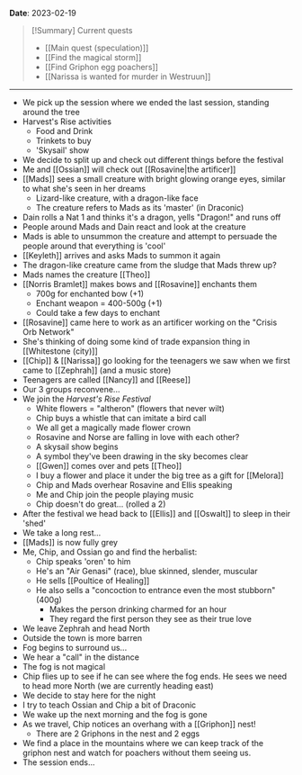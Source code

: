 **Date**: 2023-02-19

> [!Summary] Current quests
> - [[Main quest (speculation)]]
> - [[Find the magical storm]]
> - [[Find Griphon egg poachers]]
> - [[Narissa is wanted for murder in Westruun]]

---
- We pick up the session where we ended the last session, standing around the tree
- Harvest's Rise activities
	- Food and Drink
	- Trinkets to buy
	- 'Skysail' show
- We decide to split up and check out different things before the festival
- Me and [[Ossian]] will check out [[Rosavine|the artificer]]
- [[Mads]] sees a small creature with bright glowing orange eyes, similar to what she's seen in her dreams
	- Lizard-like creature, with a dragon-like face
	- The creature refers to Mads as its 'master' (in Draconic)
- Dain rolls a Nat 1 and thinks it's a dragon, yells "Dragon!" and runs off
- People around Mads and Dain react and look at the creature
- Mads is able to unsummon the creature and attempt to persuade the people around that everything is 'cool'
- [[Keyleth]] arrives and asks Mads to summon it again
- The dragon-like creature came from the sludge that Mads threw up?
- Mads names the creature [[Theo]]
- [[Norris Bramlet]] makes bows and [[Rosavine]] enchants them
	- 700g for enchanted bow (+1)
	- Enchant weapon = 400-500g (+1)
	- Could take a few days to enchant
- [[Rosavine]] came here to work as an artificer working on the "Crisis Orb Network"
- She's thinking of doing some kind of trade expansion thing in [[Whitestone (city)]] 
- [[Chip]] & [[Narissa]] go looking for the teenagers we saw when we first came to [[Zephrah]] (and a music store)
- Teenagers are called [[Nancy]] and [[Reese]]
- Our 3 groups reconvene...
- We join the *Harvest's Rise Festival*
	- White flowers = "altheron" (flowers that never wilt)
	- Chip buys a whistle that can imitate a bird call
	- We all get a magically made flower crown
	- Rosavine and Norse are falling in love with each other?
	- A skysail show begins
	- A symbol they've been drawing in the sky becomes clear
	- [[Gwen]] comes over and pets [[Theo]]
	- I buy a flower and place it under the big tree as a gift for [[Melora]]
	- Chip and Mads overhear Rosavine and Ellis speaking
	- Me and Chip join the people playing music
	- Chip doesn't do great... (rolled a 2)
- After the festival we head back to [[Ellis]] and [[Oswalt]] to sleep in their 'shed'
- We take a long rest...
- [[Mads]] is now fully grey
- Me, Chip, and Ossian go and find the herbalist:
	- Chip speaks 'oren' to him
	- He's an "Air Genasi" (race), blue skinned, slender, muscular
	- He sells [[Poultice of Healing]]
	- He also sells a "concoction to entrance even the most stubborn" (400g)
		- Makes the person drinking charmed for an hour
		- They regard the first person they see as their true love
- We leave Zephrah and head North
- Outside the town is more barren
- Fog begins to surround us...
- We hear a "call" in the distance
- The fog is not magical
- Chip flies up to see if he can see where the fog ends. He sees we need to head more North (we are currently heading east)
- We decide to stay here for the night
- I try to teach Ossian and Chip a bit of Draconic
- We wake up the next morning and the fog is gone
- As we travel, Chip notices an overhang with a [[Griphon]] nest!
	- There are 2 Griphons in the nest and 2 eggs
- We find a place in the mountains where we can keep track of the griphon nest and watch for poachers without them seeing us.
- The session ends...
